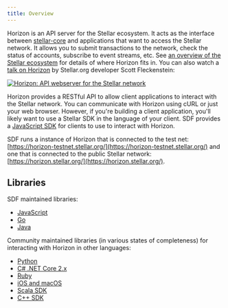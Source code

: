 ```yaml
---
title: Overview
---
```


Horizon is an API server for the Stellar ecosystem.  It acts as the interface between [stellar-core](https://github.com/stellar/stellar-core) and applications that want to access the Stellar network. It allows you to submit transactions to the network, check the status of accounts, subscribe to event streams, etc. See [an overview of the Stellar ecosystem](https://www.stellar.org/developers/guides/) for details of where Horizon fits in. You can also watch a [talk on Horizon](https://www.youtube.com/watch?v=AtJ-f6Ih4A4) by Stellar.org developer Scott Fleckenstein:

[![Horizon: API webserver for the Stellar network](https://img.youtube.com/vi/AtJ-f6Ih4A4/sddefault.jpg "Horizon: API webserver for the Stellar network")](https://www.youtube.com/watch?v=AtJ-f6Ih4A4)

Horizon provides a RESTful API to allow client applications to interact with the Stellar network. You can communicate with Horizon using cURL or just your web browser. However, if you're building a client application, you'll likely want to use a Stellar SDK in the language of your client.
SDF provides a [JavaScript SDK](https://www.stellar.org/developers/js-stellar-sdk/learn/index.html) for clients to use to interact with Horizon.

SDF runs a instance of Horizon that is connected to the test net: [https://horizon-testnet.stellar.org/](https://horizon-testnet.stellar.org/) and one that is connected to the public Stellar network:
[https://horizon.stellar.org/](https://horizon.stellar.org/).

## Libraries

SDF maintained libraries:<br />
- [JavaScript](https://github.com/stellar/js-stellar-sdk)
- [Go](https://github.com/stellar/go/tree/master/clients/horizonclient)
- [Java](https://github.com/stellar/java-stellar-sdk)

Community maintained libraries (in various states of completeness) for interacting with Horizon in other languages:<br>
- [Python](https://github.com/StellarCN/py-stellar-base)
- [C# .NET Core 2.x](https://github.com/elucidsoft/dotnetcore-stellar-sdk)
- [Ruby](https://github.com/bloom-solutions/ruby-stellar-sdk)
- [iOS and macOS](https://github.com/Soneso/stellar-ios-mac-sdk)
- [Scala SDK](https://github.com/synesso/scala-stellar-sdk)
- [C++ SDK](https://github.com/bnogalm/StellarQtSDK)
